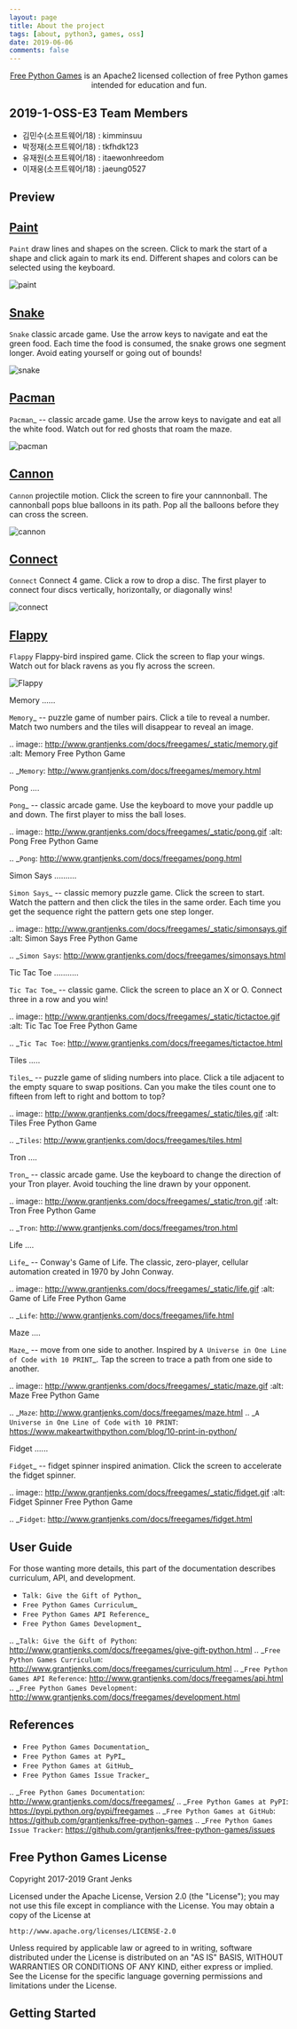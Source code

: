 ```yaml
---
layout: page
title: About the project
tags: [about, python3, games, oss]
date: 2019-06-06
comments: false
---
```

    
<center><u>Free Python Games</u> is an Apache2 licensed collection of free Python games intended for education and fun.</center>

## 2019-1-OSS-E3 Team Members

- 김민수(소프트웨어/18) : kimminsuu
- 박정재(소프트웨어/18) : tkfhdk123
- 유재원(소프트웨어/18) : itaewonhreedom
- 이재웅(소프트웨어/18) : jaeung0527


## Preview

[**Paint**](http://www.grantjenks.com/docs/freegames/paint.html)
-----
`Paint` draw lines and shapes on the screen. Click to mark the start of a
shape and click again to mark its end. Different shapes and colors can be
selected using the keyboard.

 ![paint](http://www.grantjenks.com/docs/freegames/_static/paint.gif)

[**Snake**](http://www.grantjenks.com/docs/freegames/snake.html)
-----
`Snake` classic arcade game. Use the arrow keys to navigate and eat the
green food. Each time the food is consumed, the snake grows one segment
longer. Avoid eating yourself or going out of bounds!

![snake](http://www.grantjenks.com/docs/freegames/_static/snake.gif)
   
[**Pacman**](http://www.grantjenks.com/docs/freegames/pacman.html)
-----
`Pacman`_ -- classic arcade game. Use the arrow keys to navigate and eat all
the white food. Watch out for red ghosts that roam the maze.

![pacman](http://www.grantjenks.com/docs/freegames/_static/pacman.gif)

[**Cannon**](http://www.grantjenks.com/docs/freegames/cannon.html)
-----
`Cannon` projectile motion. Click the screen to fire your cannnonball. The
cannonball pops blue balloons in its path. Pop all the balloons before they can
cross the screen.

![cannon](http://www.grantjenks.com/docs/freegames/_static/cannon.gif)

[**Connect**](http://www.grantjenks.com/docs/freegames/connect.html)
-----
`Connect` Connect 4 game. Click a row to drop a disc. The first player to
connect four discs vertically, horizontally, or diagonally wins!

![connect](http://www.grantjenks.com/docs/freegames/_static/connect.gif)

[**Flappy**](http://www.grantjenks.com/docs/freegames/flappy.html)
-----
`Flappy` Flappy-bird inspired game. Click the screen to flap your
wings. Watch out for black ravens as you fly across the screen.

![Flappy](http://www.grantjenks.com/docs/freegames/_static/flappy.gif)

Memory
......

`Memory`_ -- puzzle game of number pairs. Click a tile to reveal a
number. Match two numbers and the tiles will disappear to reveal an image.

.. image:: http://www.grantjenks.com/docs/freegames/_static/memory.gif
   :alt: Memory Free Python Game

.. _`Memory`: http://www.grantjenks.com/docs/freegames/memory.html

Pong
....

`Pong`_ -- classic arcade game. Use the keyboard to move your paddle up and
down. The first player to miss the ball loses.

.. image:: http://www.grantjenks.com/docs/freegames/_static/pong.gif
   :alt: Pong Free Python Game

.. _`Pong`: http://www.grantjenks.com/docs/freegames/pong.html

Simon Says
..........

`Simon Says`_ -- classic memory puzzle game. Click the screen to start. Watch
the pattern and then click the tiles in the same order. Each time you get the
sequence right the pattern gets one step longer.

.. image:: http://www.grantjenks.com/docs/freegames/_static/simonsays.gif
   :alt: Simon Says Free Python Game

.. _`Simon Says`: http://www.grantjenks.com/docs/freegames/simonsays.html

Tic Tac Toe
...........

`Tic Tac Toe`_ -- classic game. Click the screen to place an X or O. Connect
three in a row and you win!

.. image:: http://www.grantjenks.com/docs/freegames/_static/tictactoe.gif
   :alt: Tic Tac Toe Free Python Game

.. _`Tic Tac Toe`: http://www.grantjenks.com/docs/freegames/tictactoe.html

Tiles
.....

`Tiles`_ -- puzzle game of sliding numbers into place. Click a tile adjacent to
the empty square to swap positions. Can you make the tiles count one to fifteen
from left to right and bottom to top?

.. image:: http://www.grantjenks.com/docs/freegames/_static/tiles.gif
   :alt: Tiles Free Python Game

.. _`Tiles`: http://www.grantjenks.com/docs/freegames/tiles.html

Tron
....

`Tron`_ -- classic arcade game. Use the keyboard to change the direction of
your Tron player. Avoid touching the line drawn by your opponent.

.. image:: http://www.grantjenks.com/docs/freegames/_static/tron.gif
   :alt: Tron Free Python Game

.. _`Tron`: http://www.grantjenks.com/docs/freegames/tron.html

Life
....

`Life`_ -- Conway's Game of Life. The classic, zero-player, cellular automation
created in 1970 by John Conway.

.. image:: http://www.grantjenks.com/docs/freegames/_static/life.gif
   :alt: Game of Life Free Python Game

.. _`Life`: http://www.grantjenks.com/docs/freegames/life.html

Maze
....

`Maze`_ -- move from one side to another. Inspired by `A Universe in One Line
of Code with 10 PRINT`_. Tap the screen to trace a path from one side to
another.

.. image:: http://www.grantjenks.com/docs/freegames/_static/maze.gif
   :alt: Maze Free Python Game

.. _`Maze`: http://www.grantjenks.com/docs/freegames/maze.html
.. _`A Universe in One Line of Code with 10 PRINT`: https://www.makeartwithpython.com/blog/10-print-in-python/

Fidget
......

`Fidget`_ -- fidget spinner inspired animation. Click the screen to accelerate
the fidget spinner.

.. image:: http://www.grantjenks.com/docs/freegames/_static/fidget.gif
   :alt: Fidget Spinner Free Python Game

.. _`Fidget`: http://www.grantjenks.com/docs/freegames/fidget.html


User Guide
----------

For those wanting more details, this part of the documentation describes
curriculum, API, and development.

* `Talk: Give the Gift of Python`_
* `Free Python Games Curriculum`_
* `Free Python Games API Reference`_
* `Free Python Games Development`_

.. _`Talk: Give the Gift of Python`: http://www.grantjenks.com/docs/freegames/give-gift-python.html
.. _`Free Python Games Curriculum`: http://www.grantjenks.com/docs/freegames/curriculum.html
.. _`Free Python Games API Reference`: http://www.grantjenks.com/docs/freegames/api.html
.. _`Free Python Games Development`: http://www.grantjenks.com/docs/freegames/development.html


References
----------

* `Free Python Games Documentation`_
* `Free Python Games at PyPI`_
* `Free Python Games at GitHub`_
* `Free Python Games Issue Tracker`_

.. _`Free Python Games Documentation`: http://www.grantjenks.com/docs/freegames/
.. _`Free Python Games at PyPI`: https://pypi.python.org/pypi/freegames
.. _`Free Python Games at GitHub`: https://github.com/grantjenks/free-python-games
.. _`Free Python Games Issue Tracker`: https://github.com/grantjenks/free-python-games/issues


Free Python Games License
-------------------------

Copyright 2017-2019 Grant Jenks

Licensed under the Apache License, Version 2.0 (the "License"); you may not use
this file except in compliance with the License.  You may obtain a copy of the
License at

    http://www.apache.org/licenses/LICENSE-2.0

Unless required by applicable law or agreed to in writing, software distributed
under the License is distributed on an "AS IS" BASIS, WITHOUT WARRANTIES OR
CONDITIONS OF ANY KIND, either express or implied.  See the License for the
specific language governing permissions and limitations under the License.

## Getting Started




